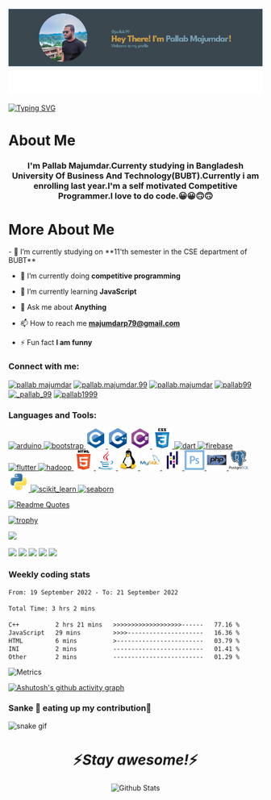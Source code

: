 ![](https://github.com/pallab99/My-readme-template/blob/main/image.png)

[![Typing SVG](https://readme-typing-svg.demolab.com?font=Fira+Code&pause=1000&color=F71664&center=true&vCenter=true&width=450&height=60&lines=Competitive+Programmer;Always+learning+new+things)](https://github.com/pallab99)

<h1> About Me </h1>
<h3 align="center">I'm Pallab Majumdar.Currenty studying in Bangladesh University Of Business And Technology(BUBT).Currently i am enrolling last year.I'm a self motivated Competitive Programmer.I love to do code.😀😀🙃🙃</h3>


<h1>More About Me </h1>
- 🔭 I’m currently studying on **11'th semester in the CSE department of BUBT**

- 🌱 I’m currently doing **competitive programming**

- 🌱 I’m currently learning **JavaScript**

- 💬 Ask me about **Anything**

- 📫 How to reach me **majumdarp79@gmail.com**

- ⚡ Fun fact **I am funny**

<h3 align="left">Connect with me:</h3>
<p align="left">
<a href="https://linkedin.com/in/pallab majumdar" target="blank"><img align="center" src="https://raw.githubusercontent.com/rahuldkjain/github-profile-readme-generator/master/src/images/icons/Social/linked-in-alt.svg" alt="pallab majumdar" height="30" width="40" /></a>
<a href="https://fb.com/pallab.majumdar.99" target="blank"><img align="center" src="https://raw.githubusercontent.com/rahuldkjain/github-profile-readme-generator/master/src/images/icons/Social/facebook.svg" alt="pallab.majumdar.99" height="30" width="40" /></a>
<a href="https://instagram.com/pallab.majumdar" target="blank"><img align="center" src="https://raw.githubusercontent.com/rahuldkjain/github-profile-readme-generator/master/src/images/icons/Social/instagram.svg" alt="pallab.majumdar" height="30" width="40" /></a>
<a href="https://www.codechef.com/users/pallab99" target="blank"><img align="center" src="https://cdn.jsdelivr.net/npm/simple-icons@3.1.0/icons/codechef.svg" alt="pallab99" height="30" width="40" /></a>
<a href="https://codeforces.com/profile/_pallab_99" target="blank"><img align="center" src="https://raw.githubusercontent.com/rahuldkjain/github-profile-readme-generator/master/src/images/icons/Social/codeforces.svg" alt="_pallab_99" height="30" width="40" /></a>
<a href="https://www.leetcode.com/pallab1999" target="blank"><img align="center" src="https://raw.githubusercontent.com/rahuldkjain/github-profile-readme-generator/master/src/images/icons/Social/leet-code.svg" alt="pallab1999" height="30" width="40" /></a>
</p>

<h3 align="left">Languages and Tools:</h3>
<p align="left"> <a href="https://www.arduino.cc/" target="_blank" rel="noreferrer"> <img src="https://img.icons8.com/nolan/344/arduino.png" alt="arduino" width="40" height="40"/> </a> <a href="https://getbootstrap.com" target="_blank" rel="noreferrer"> <img src="https://img.icons8.com/color/344/bootstrap.png" alt="bootstrap" width="40" height="40"/> </a> <a href="https://www.cprogramming.com/" target="_blank" rel="noreferrer"> <img src="https://raw.githubusercontent.com/devicons/devicon/master/icons/c/c-original.svg" alt="c" width="40" height="40"/> </a> <a href="https://www.w3schools.com/cpp/" target="_blank" rel="noreferrer"> <img src="https://raw.githubusercontent.com/devicons/devicon/master/icons/cplusplus/cplusplus-original.svg" alt="cplusplus" width="40" height="40"/> </a> <a href="https://www.w3schools.com/cs/" target="_blank" rel="noreferrer"> <img src="https://raw.githubusercontent.com/devicons/devicon/master/icons/csharp/csharp-original.svg" alt="csharp" width="40" height="40"/> </a> <a href="https://www.w3schools.com/css/" target="_blank" rel="noreferrer"> <img src="https://raw.githubusercontent.com/devicons/devicon/master/icons/css3/css3-original-wordmark.svg" alt="css3" width="40" height="40"/> </a> <a href="https://dart.dev" target="_blank" rel="noreferrer"> <img src="https://www.vectorlogo.zone/logos/dartlang/dartlang-icon.svg" alt="dart" width="40" height="40"/> </a> <a href="https://firebase.google.com/" target="_blank" rel="noreferrer"> <img src="https://www.vectorlogo.zone/logos/firebase/firebase-icon.svg" alt="firebase" width="40" height="40"/> </a> <a href="https://flutter.dev" target="_blank" rel="noreferrer"> <img src="https://www.vectorlogo.zone/logos/flutterio/flutterio-icon.svg" alt="flutter" width="40" height="40"/> </a> <a href="https://hadoop.apache.org/" target="_blank" rel="noreferrer"> <img src="https://www.vectorlogo.zone/logos/apache_hadoop/apache_hadoop-icon.svg" alt="hadoop" width="40" height="40"/> </a> <a href="https://www.w3.org/html/" target="_blank" rel="noreferrer"> <img src="https://raw.githubusercontent.com/devicons/devicon/master/icons/html5/html5-original-wordmark.svg" alt="html5" width="40" height="40"/> </a> <a href="https://www.java.com" target="_blank" rel="noreferrer"> <img src="https://raw.githubusercontent.com/devicons/devicon/master/icons/java/java-original.svg" alt="java" width="40" height="40"/> </a> <a href="https://www.linux.org/" target="_blank" rel="noreferrer"> <img src="https://raw.githubusercontent.com/devicons/devicon/master/icons/linux/linux-original.svg" alt="linux" width="40" height="40"/> </a> <a href="https://www.mysql.com/" target="_blank" rel="noreferrer"> <img src="https://raw.githubusercontent.com/devicons/devicon/master/icons/mysql/mysql-original-wordmark.svg" alt="mysql" width="40" height="40"/> </a> <a href="https://pandas.pydata.org/" target="_blank" rel="noreferrer"> <img src="https://raw.githubusercontent.com/devicons/devicon/2ae2a900d2f041da66e950e4d48052658d850630/icons/pandas/pandas-original.svg" alt="pandas" width="40" height="40"/> </a> <a href="https://www.photoshop.com/en" target="_blank" rel="noreferrer"> <img src="https://raw.githubusercontent.com/devicons/devicon/master/icons/photoshop/photoshop-line.svg" alt="photoshop" width="40" height="40"/> </a> <a href="https://www.php.net" target="_blank" rel="noreferrer"> <img src="https://raw.githubusercontent.com/devicons/devicon/master/icons/php/php-original.svg" alt="php" width="40" height="40"/> </a> <a href="https://www.postgresql.org" target="_blank" rel="noreferrer"> <img src="https://raw.githubusercontent.com/devicons/devicon/master/icons/postgresql/postgresql-original-wordmark.svg" alt="postgresql" width="40" height="40"/> </a> <a href="https://www.python.org" target="_blank" rel="noreferrer"> <img src="https://raw.githubusercontent.com/devicons/devicon/master/icons/python/python-original.svg" alt="python" width="40" height="40"/> </a> <a href="https://scikit-learn.org/" target="_blank" rel="noreferrer"> <img src="https://upload.wikimedia.org/wikipedia/commons/0/05/Scikit_learn_logo_small.svg" alt="scikit_learn" width="40" height="40"/> </a> <a href="https://seaborn.pydata.org/" target="_blank" rel="noreferrer"> <img src="https://seaborn.pydata.org/_images/logo-mark-lightbg.svg" alt="seaborn" width="40" height="40"/> </a> </p>

[![Readme Quotes](https://quotes-github-readme.vercel.app/api?type=horizontal&theme=dark)](https://github.com/piyushsuthar/github-readme-quotes)

[![trophy](https://github-profile-trophy.vercel.app/?username=pallab99&theme=dark_lover&no-bg=true&no-frame=true&layout=compact)](https://github.com/ryo-ma/github-profile-trophy)

![](https://komarev.com/ghpvc/?username=pallab99&label=PROFILE+VIEWS&color=blueviolet&style=plastic)

![](http://github-profile-summary-cards.vercel.app/api/cards/profile-details?username=pallab99&theme=2077)
![](http://github-profile-summary-cards.vercel.app/api/cards/repos-per-language?username=pallab99&theme=2077)
![](http://github-profile-summary-cards.vercel.app/api/cards/most-commit-language?username=pallab99&theme=2077)
![](http://github-profile-summary-cards.vercel.app/api/cards/stats?username=pallab99&theme=2077)
![](http://github-profile-summary-cards.vercel.app/api/cards/productive-time?username=pallab99&theme=2077&utcOffset=8)


### Weekly coding stats
<!--START_SECTION:waka-->

```text
From: 19 September 2022 - To: 21 September 2022

Total Time: 3 hrs 2 mins

C++          2 hrs 21 mins   >>>>>>>>>>>>>>>>>>>------   77.16 %
JavaScript   29 mins         >>>>---------------------   16.36 %
HTML         6 mins          >------------------------   03.79 %
INI          2 mins          -------------------------   01.41 %
Other        2 mins          -------------------------   01.29 %
```

<!--END_SECTION:waka-->

![Metrics](https://metrics.lecoq.io/pallab99?template=classic&base.indepth=true&isocalendar=1&languages=1&achievements=1&base=header%2C%20activity%2C%20community%2C%20repositories%2C%20metadata&base.indepth=true&base.hireable=false&base.skip=false&isocalendar=false&isocalendar.duration=half-year&languages=false&languages.limit=8&languages.threshold=0%25&languages.other=false&languages.colors=github&languages.sections=most-used&languages.indepth=false&languages.analysis.timeout=15&languages.categories=markup%2C%20programming&languages.recent.categories=markup%2C%20programming&languages.recent.load=300&languages.recent.days=14&achievements=false&achievements.threshold=C&achievements.secrets=true&achievements.display=compact&achievements.limit=0&config.timezone=Asia%2FDhaka)

[![Ashutosh's github activity graph](https://activity-graph.herokuapp.com/graph?username=pallab99&theme=rogue&layout=compact)](https://github.com/ashutosh00710/github-readme-activity-graph)
### Sanke 🐍 eating up my contribution🙂
![snake gif](https://github.com/pallab99/pallab99/blob/output/github-contribution-grid-snake.gif)

<h1 align='center'>⚡️<i>Stay awesome!</i>⚡️</h1>

<p align="center">
        <img src="https://raw.githubusercontent.com/mayhemantt/mayhemantt/Update/svg/Bottom.svg" alt="Github Stats" />
</p>
